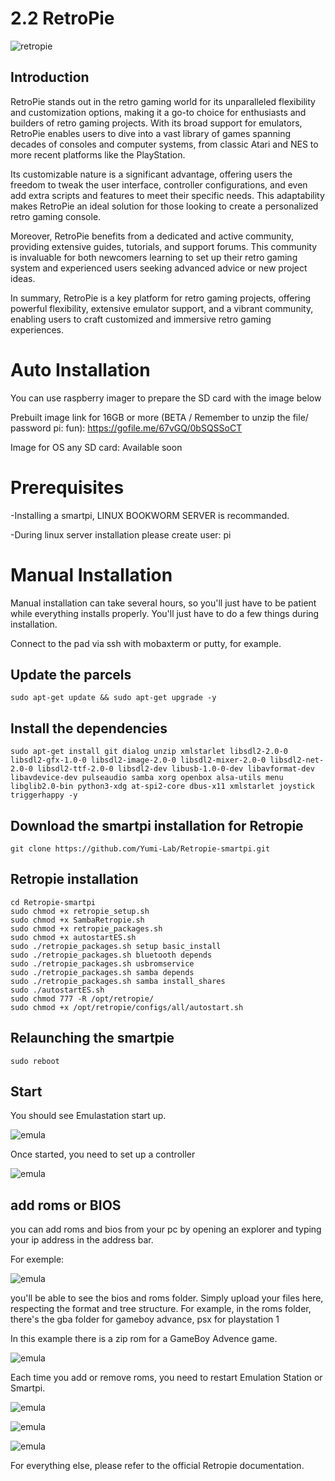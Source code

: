 # 2.2 RetroPie
![retropie](/img/SmartPi/Retro_Gaming/RetroPieWebsiteLogo.png)
## Introduction
RetroPie stands out in the retro gaming world for its unparalleled flexibility and customization options, making it a go-to choice for enthusiasts and builders of retro gaming projects. With its broad support for emulators, RetroPie enables users to dive into a vast library of games spanning decades of consoles and computer systems, from classic Atari and NES to more recent platforms like the PlayStation.

Its customizable nature is a significant advantage, offering users the freedom to tweak the user interface, controller configurations, and even add extra scripts and features to meet their specific needs. This adaptability makes RetroPie an ideal solution for those looking to create a personalized retro gaming console.

Moreover, RetroPie benefits from a dedicated and active community, providing extensive guides, tutorials, and support forums. This community is invaluable for both newcomers learning to set up their retro gaming system and experienced users seeking advanced advice or new project ideas.

In summary, RetroPie is a key platform for retro gaming projects, offering powerful flexibility, extensive emulator support, and a vibrant community, enabling users to craft customized and immersive retro gaming experiences.

# Auto Installation

You can use raspberry imager to prepare the SD card with the image below

Prebuilt image link for 16GB or more (BETA / Remember to unzip the file/ password pi: fun): https://gofile.me/67vGQ/0bSQSSoCT

Image for OS any SD card: Available soon


# Prerequisites

-Installing a smartpi, LINUX BOOKWORM SERVER is recommanded.  

-During linux server installation please create user: pi 

# Manual Installation

Manual installation can take several hours, so you'll just have to be patient while everything installs properly. You'll just have to do a few things during installation.

Connect to the pad via ssh with mobaxterm or putty, for example.

## Update the parcels

```
sudo apt-get update && sudo apt-get upgrade -y
```

## Install the dependencies

```
sudo apt-get install git dialog unzip xmlstarlet libsdl2-2.0-0 libsdl2-gfx-1.0-0 libsdl2-image-2.0-0 libsdl2-mixer-2.0-0 libsdl2-net-2.0-0 libsdl2-ttf-2.0-0 libsdl2-dev libusb-1.0-0-dev libavformat-dev libavdevice-dev pulseaudio samba xorg openbox alsa-utils menu libglib2.0-bin python3-xdg at-spi2-core dbus-x11 xmlstarlet joystick triggerhappy -y
```

## Download the smartpi installation for Retropie

```
git clone https://github.com/Yumi-Lab/Retropie-smartpi.git
```

## Retropie installation

```
cd Retropie-smartpi
sudo chmod +x retropie_setup.sh
sudo chmod +x SambaRetropie.sh
sudo chmod +x retropie_packages.sh
sudo chmod +x autostartES.sh
sudo ./retropie_packages.sh setup basic_install
sudo ./retropie_packages.sh bluetooth depends
sudo ./retropie_packages.sh usbromservice
sudo ./retropie_packages.sh samba depends
sudo ./retropie_packages.sh samba install_shares
sudo ./autostartES.sh
sudo chmod 777 -R /opt/retropie/
sudo chmod +x /opt/retropie/configs/all/autostart.sh
```

## Relaunching the smartpie

```
sudo reboot
```

## Start

You should see Emulastation start up.

![emula](/img/SmartPi/Retro_Gaming/bootemulastation.png)

Once started, you need to set up a controller

![emula](/img/SmartPi/Retro_Gaming/RetroPie-Reset-Controllers.png)


## add roms or BIOS

you can add roms and bios from your pc by opening an explorer and typing your ip address in the address bar.

For exemple:

![emula](/img/SmartPi/Retro_Gaming/uncshare.png)

you'll be able to see the bios and roms folder. Simply upload your files here, respecting the format and tree structure.
For example, in the roms folder, there's the gba folder for gameboy advance, psx for playstation 1

In this example there is a zip rom for a GameBoy Advence game.

![emula](/img/SmartPi/Retro_Gaming/exemplegba.png)

Each time you add or remove roms, you need to restart Emulation Station or Smartpi.

![emula](/img/SmartPi/Retro_Gaming/gba1.jpg)

![emula](/img/SmartPi/Retro_Gaming/gba2.jpg)

![emula](/img/SmartPi/Retro_Gaming/gba3.jpg)


For everything else, please refer to the official Retropie documentation.


